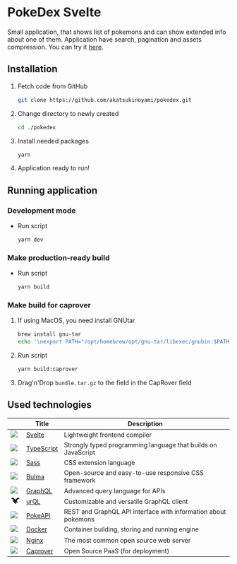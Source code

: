 # PokeDex Svelte

Small application, that shows list of pokemons and can show extended info about one of them. Application have search, pagination and assets compression. You can try it [here](https://pokedex.katsu.moe).

## Installation

1. Fetch code from GitHub

    ```sh
    git clone https://github.com/akatsukinoyami/pokedex.git
    ```

1. Change directory to newly created

    ```sh
    cd ./pokedex
    ```

1. Install needed packages

    ```sh
    yarn
    ```

1. Application ready to run!

## Running application

### Development mode

* Run script

    ```sh
    yarn dev
    ```

### Make production-ready build

* Run script

    ```sh
    yarn build
    ```

### Make build for caprover

1. If using MacOS, you need install GNUtar

    ```sh
    brew install gnu-tar
    echo '\nexport PATH="/opt/homebrew/opt/gnu-tar/libexec/gnubin:$PATH"' >> ~/.zshrc
    ```

1. Run script

    ```sh
    yarn build:caprover
    ```

1. Drag'n'Drop `bundle.tar.gz` to the field in the CapRover field

## Used technologies

|   |Title|Description|
|---|-----|-----------|
|<img src="https://upload.wikimedia.org/wikipedia/commons/thumb/1/1b/Svelte_Logo.svg/199px-Svelte_Logo.svg.png" height="16" />| [Svelte](https://svelte.dev) | Lightweight frontend compiler |
|<img src="https://cdn.iconscout.com/icon/free/png-256/free-typescript-1174965.png?f=webp" height="16" />| [TypeScript](https://www.typescriptlang.org) | Strongly typed programming language that builds on JavaScript |
|<img src="https://cdn-icons-png.flaticon.com/512/5968/5968358.png" height="16" />| [Sass](https://sass-lang.com) | CSS extension language |
|<img src="https://static-00.iconduck.com/assets.00/bulma-icon-352x512-b0faxtog.png" height="16" />| [Bulma](https://bulma.io) | Open-source and easy-to-use responsive CSS framework |
|<img src="https://blog.knoldus.com/wp-content/uploads/2019/06/graphql.png" height="16" />| [GraphQL](https://graphql.org) | Advanced query language for APIs |
|<img src="https://raw.githubusercontent.com/FormidableLabs/urql-devtools/master/src/assets/icon.svg?sanitize=true" height="16" />| [urQL](https://formidable.com/open-source/urql/) | Customizable and versatile GraphQL client |
|<img src="https://user-images.githubusercontent.com/9741252/81717987-83b84000-947b-11ea-9ac9-5ad1d59adf7a.png" height="16" />| [PokeAPI](https://pokeapi.co) | REST and GraphQL API interface with information about pokemons |
|<img src="https://static-00.iconduck.com/assets.00/docker-icon-512x438-ga1hb37h.png" height="16" />| [Docker](https://www.docker.com)  | Container building, storing and running engine |
|<img src="https://static-00.iconduck.com/assets.00/nginx-icon-444x512-0meva297.png" height="16" />| [Nginx](https://www.nginx.com) | The most common open source web server  |
|<img src="https://caprover.com/img/logo-padded.png" height="16" />| [Caprover](https://caprover.com) | Open Source PaaS (for deployment) |
